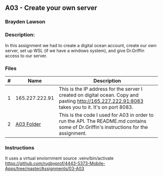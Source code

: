 ## A03 - Create your own server
### Brayden Lawson
### Description:

In this assignment we had to create a digital ocean account, create our own server, set up WSL (if we have a windows system), and give Dr.Griffin access to our server. 

### Files

|   #   | Name     | Description                      |
| :---: | -------- | -------------------------------- |
|   1   | 165.227.222.91 | This is the IP address for the server I created on digital ocean. Copy and pasting http://165.227.222.91:8083 takes you to it. It's on port 8083. |
|   2   | [A03 Folder](https://github.com/bglawson1001/4443-MobileApps-Lawson/tree/main/Assignments/Create%20your%20own%20server/A03/api) | This is the code I used for A03 in order to run the API. The README.md contains some of Dr.Griffin's instructions for the assignment. |



### Instructions
It uses a virtual enviornment source .venv/bin/activate
https://github.com/rugbyprof/4443-5373-Mobile-Apps/tree/master/Assignments/03-A03


